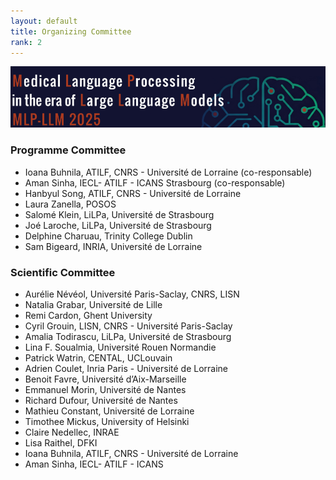 ```yaml
---
layout: default
title: Organizing Committee
rank: 2
---
```

![](assets/img/border.png)
### Programme Committee

* Ioana Buhnila, ATILF, CNRS - Université de Lorraine (co-responsable)
* Aman Sinha, IECL- ATILF - ICANS Strasbourg (co-responsable)
* Hanbyul Song, ATILF, CNRS - Université de Lorraine
* Laura Zanella, POSOS
* Salomé Klein, LiLPa, Université de Strasbourg
* Joé Laroche, LiLPa, Université de Strasbourg 
* Delphine Charuau, Trinity College Dublin 
* Sam Bigeard, INRIA, Université de Lorraine


### Scientific Committee

* Aurélie Névéol, Université Paris-Saclay, CNRS, LISN  
* Natalia Grabar, Université de Lille  
* Remi Cardon, Ghent University  
* Cyril Grouin, LISN, CNRS - Université Paris-Saclay  
* Amalia Todirascu, LiLPa, Université de Strasbourg  
* Lina F. Soualmia, Université Rouen Normandie  
* Patrick Watrin, CENTAL, UCLouvain  
* Adrien Coulet, Inria Paris - Université de Lorraine  
* Benoit Favre, Université d’Aix-Marseille  
* Emmanuel Morin, Université de Nantes  
* Richard Dufour, Université de Nantes  
* Mathieu Constant, Université de Lorraine  
* Timothee Mickus, University of Helsinki  
* Claire Nedellec, INRAE  
* Lisa Raithel, DFKI  
* Ioana Buhnila, ATILF, CNRS - Université de Lorraine  
* Aman Sinha, IECL- ATILF - ICANS

